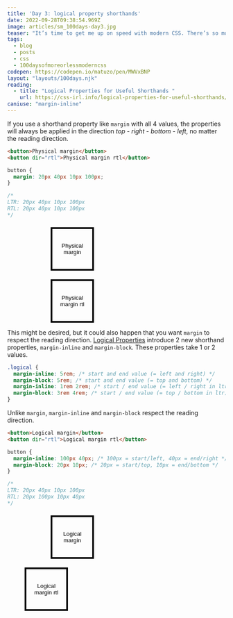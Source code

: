```yaml
---
title: 'Day 3: logical property shorthands'
date: 2022-09-28T09:38:54.969Z
image: articles/sm_100days-day3.jpg
teaser: "It’s time to get me up on speed with modern CSS. There’s so much new in CSS that I know too little about. To change that I’ve started [#100DaysOfMoreOrLessModernCSS](/blog/2022/100-days-of-more-or-less-modern-css/). Why more or less modern CSS? Because some topics will be about cutting-edge features, while other stuff has been around for quite a while already, but I just have little to no experience with it."
tags:
  - blog
  - posts
  - css
  - 100daysofmoreorlessmoderncss
codepen: https://codepen.io/matuzo/pen/MWVxBNP
layout: "layouts/100days.njk"
reading:
  - title: "Logical Properties for Useful Shorthands "
    url: https://css-irl.info/logical-properties-for-useful-shorthands/?ref=sidebar
caniuse: "margin-inline"
---
```

If you use a shorthand property like `margin` with all 4 values, the properties will always be applied in the direction *top* - *right* - *bottom* - *left*, no matter the reading direction.

```html
<button>Physical margin</button>
<button dir="rtl">Physical margin rtl</button>
```

```css
button {
  margin: 20px 40px 10px 100px;
}

/*
LTR: 20px 40px 10px 100px
RTL: 20px 40px 10px 100px
*/
```

<style>
.physical {
  margin: 20px 40px 10px 100px;
}

button {
  width: 100px;
  height: 100px;
  border: 4px solid #000;
  display: block;
  background: none;
}

.logical {
  margin-inline: 100px 40px;
  margin-block: 20px 10px;
}
</style>

<button class="physical">Physical margin</button>
<button dir="rtl" class="physical">Physical margin rtl</button>

This might be desired, but it could also happen that you want `margin` to respect the reading direction. [Logical Properties](/blog/2022/100daysof-day2/) introduce 2 new shorthand properties, `margin-inline` and `margin-block`. These properties take 1 or 2 values.

```css
.logical {
  margin-inline: 5rem; /* start and end value (= left and right) */
  margin-block: 5rem; /* start and end value (= top and bottom) */
  margin-inline: 1rem 2rem; /* start / end value (= left / right in ltr) */
  margin-block: 3rem 4rem; /* start / end value (= top / bottom in ltr) */
}
```

Unlike `margin`, `margin-inline` and `margin-block` respect the reading direction.

```html
<button>Logical margin</button>
<button dir="rtl">Logical margin rtl</button>
```

```css
button {
  margin-inline: 100px 40px; /* 100px = start/left, 40px = end/right */
  margin-block: 20px 10px; /* 20px = start/top, 10px = end/bottom */
}

/*
LTR: 20px 40px 10px 100px
RTL: 20px 100px 10px 40px
*/
```

<button class="logical">Logical margin</button>
<button dir="rtl" class="logical">Logical margin rtl</button>